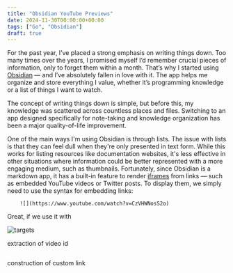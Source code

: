```yaml
---
title: "Obsidian YouTube Previews"
date: 2024-11-30T00:00:00+00:00
tags: ["Go", "Obsidian"]
draft: true
---
```


For the past year, I’ve placed a strong emphasis on writing things down. Too many times over the years, I promised myself I’d remember crucial pieces of information, only to forget them within a month. That’s why I started using [Obsidian](https://obsidian.md/) — and I’ve absolutely fallen in love with it. The app helps me organize and store everything I value, whether it’s programming knowledge or a list of things I want to watch.

<!--more-->

The concept of writing things down is simple, but before this, my knowledge was scattered across countless places and files. Switching to an app designed specifically for note-taking and knowledge organization has been a major quality-of-life improvement.

One of the main ways I'm using Obsidian is through lists. The issue with lists is that they can feel dull when they're only presented in text form. While this works for listing resources like documentation websites, it's less effective in other situations where information could be better represented with a more engaging medium, such as thumbnails. Fortunately, since Obsidian is a markdown app, it has a built-in feature to render [iframes](https://developer.mozilla.org/en-US/docs/Web/HTML/Element/iframe) from links — such as embedded YouTube videos or Twitter posts. To display them, we simply need to use the syntax for embedding links:

```
    ![](https://www.youtube.com/watch?v=CzVHWNosS2o)
```

Great, if we use it with

![targets](/images/obsidian_youtube_previews/embedded_yt.png)



extraction of video id
```go
```


construction of custom link
```go

```
